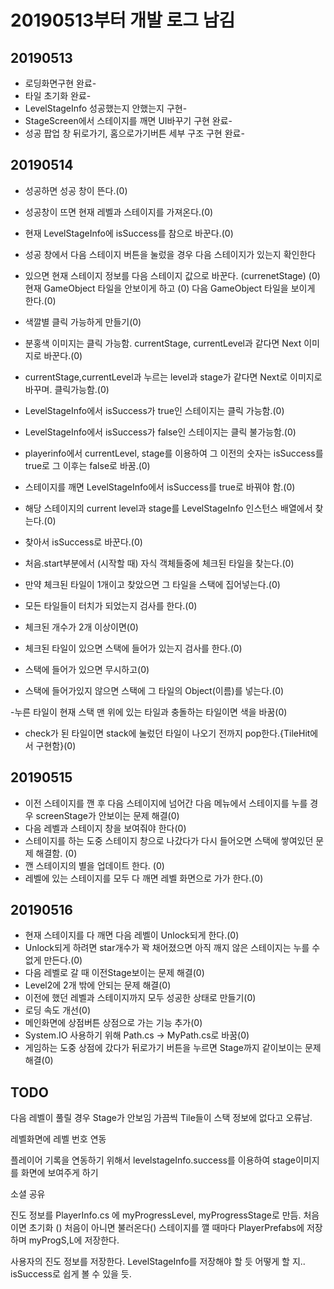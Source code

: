 # 20190513부터 개발 로그 남김

## 20190513
- 로딩화면구현 완료-
- 타일 초기화 완료-
- LevelStageInfo 성공했는지 안했는지 구현-
- StageScreen에서 스테이지를 깨면 UI바꾸기 구현 완료-
- 성공 팝업 창 뒤로가기, 홈으로가기버튼 세부 구조 구현 완료-


## 20190514
- 성공하면 성공 창이 뜬다.(0)
- 성공창이 뜨면 현재 레벨과 스테이지를 가져온다.(0)
- 현재 LevelStageInfo에 isSuccess를 참으로 바꾼다.(0)
  
- 성공 창에서 다음 스테이지 버튼을 눌렀을 경우 다음 스테이지가 있는지 확인한다 
- 있으면 현재 스테이지 정보를 다음 스테이지 값으로 바꾼다. (currenetStage) (0)
    현재 GameObject 타일을 안보이게 하고 (0)
    다음 GameObject 타일을 보이게 한다.(0)
- 색깔별 클릭 가능하게 만들기(0)
- 분홍색 이미지는 클릭 가능함. currentStage, currentLevel과 같다면 Next 이미지로 바꾼다.(0)
- currentStage,currentLevel과 누르는 level과 stage가 같다면 Next로 이미지로 바꾸며. 클릭가능함.(0)
- LevelStageInfo에서 isSuccess가 true인 스테이지는 클릭 가능함.(0)
- LevelStageInfo에서 isSuccess가 false인 스테이지는 클릭 불가능함.(0) 
- playerinfo에서 currentLevel, stage를 이용하여 그 이전의 숫자는 isSuccess를 true로 그 이후는 false로 바꿈.(0)
- 스테이지를 깨면 LevelStageInfo에서 isSuccess를 true로 바꿔야 함.(0)
- 해당 스테이지의 current level과 stage를 LevelStageInfo 인스턴스 배열에서 찾는다.(0)
- 찾아서 isSuccess로 바꾼다.(0)
  
- 처음.start부분에서 (시작할 때) 자식 객체들중에 체크된 타일을 찾는다.(0)
- 만약 체크된 타일이 1개이고 찾았으면 그 타일을 스택에 집어넣는다.(0)

- 모든 타일들이 터치가 되었는지 검사를 한다.(0)
- 체크된 개수가 2개 이상이면(0)
- 체크된 타일이 있으면  스택에 들어가 있는지 검사를 한다.(0)
- 스택에 들어가 있으면 무시하고(0)
- 스택에 들어가있지 않으면 스택에 그 타일의 Object(이름)를 넣는다.(0)

 -누른 타일이 현재 스택 맨 위에 있는 타일과 충돌하는 타일이면 색을 바꿈(0)
- check가 된 타일이면 stack에 눌렀던 타일이 나오기 전까지 pop한다.{TileHit에서 구현함}(0)

## 20190515
- 이전 스테이지를 깬 후 다음 스테이지에 넘어간 다음 메뉴에서 스테이지를 누를 경우 screenStage가 안보이는 문제 해결(0)
- 다음 레벨과 스테이지 창을 보여줘야 한다(0)
- 스테이지를 하는 도중 스테이지 창으로 나갔다가 다시 들어오면 스택에 쌓여있던 문제 해결함. (0)
- 깬 스테이지의 별을 업데이트 한다. (0)
- 레벨에 있는 스테이지를 모두 다 깨면 레벨 화면으로 가가 한다.(0)

## 20190516
- 현재 스테이지를 다 깨면 다음 레벨이 Unlock되게 한다.(0)
- Unlock되게 하려면 star개수가 꽉 채어졌으면 아직 깨지 않은 스테이지는 누를 수 없게 만든다.(0)
- 다음 레벨로 갈 때 이전Stage보이는 문제 해결(0)
- Level2에 2개 밖에 안되는 문제 해결(0)
- 이전에 했던 레벨과 스테이지까지 모두  성공한 상태로 만들기(0)
- 로딩 속도 개선(0)
- 메인화면에 상점버튼 상점으로 가는 기능 추가(0)
- System.IO 사용하기 위해 Path.cs -> MyPath.cs로 바꿈(0)
- 게임하는 도중 상점에 갔다가 뒤로가기 버튼을 누르면 Stage까지 같이보이는 문제 해결(0)

## TODO
다음 레벨이 풀릴 경우 Stage가 안보임
가끔씩 Tile들이 스택 정보에 없다고 오류남.

레벨화면에 레벨 번호 연동

플레이어 기록을 연동하기 위해서 levelstageInfo.success를 이용하여 stage이미지를 화면에 보여주게 하기 

소셜 공유

진도 정보를 PlayerInfo.cs 에  myProgressLevel, myProgressStage로 만듬.
  처음이면 초기화 ()
  처음이 아니면 불러온다()
  스테이지를 깰 때마다 PlayerPrefabs에 저장하며 myProgS,L에 저장한다.

사용자의 진도 정보를 저장한다. LevelStageInfo를 저장해야 할 듯 어떻게 할 지..
 isSuccess로 쉽게 볼 수 있을 듯.

